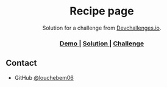<!-- Please update value in the {}  -->

<h1 align="center">Recipe page</h1>

<div align="center">
   Solution for a challenge from  <a href="http://devchallenges.io" target="_blank">Devchallenges.io</a>.
</div>

<div align="center">
  <h3>
    <a href="https://recipe.bryanledda.fr/">
      Demo
    </a>
    <span> | </span>
    <a href="https://github.com/louchebem06/Recipe-page-devchallenge.io">
      Solution
    </a>
    <span> | </span>
    <a href="https://devchallenges.io/challenges/OEKdUZ6xs0h99C38XVht">
      Challenge
    </a>
  </h3>
</div>

## Contact

- GitHub [@louchebem06](https://github.com/louchebem06)
